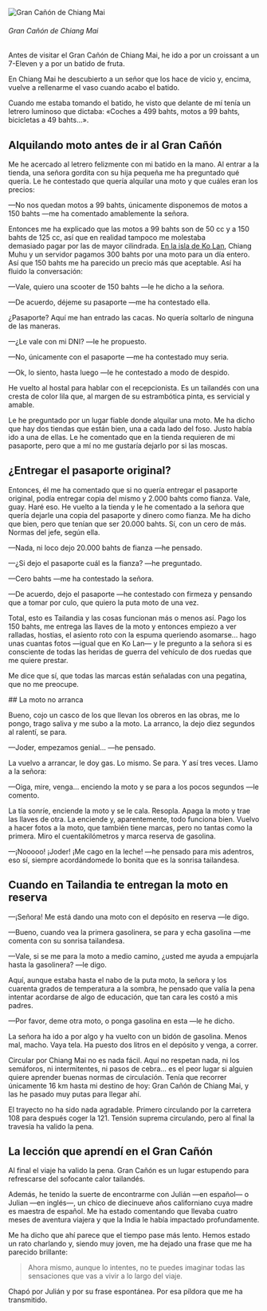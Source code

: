 ![Gran Cañón de Chiang Mai](https://lh3.googleusercontent.com/nyzeok1njwzOGXcV_u29vVpW8HJL74TJILidPfWm-HCq8Ba3ytvXZQwjsUYvP3br2zBHj_lv8KUgxDcmlPUwuJ7Aq9_SgkXt8nqJsgWLpygqu24_tHTlrm5wx7wNw_4NsEaOncjB2nxf2l4ymAn-AGXZOZlEeUpkCkOjnq-sG-MiqzUZDNt2cypb357gRx9gZp5WOQNASyV5zUBfXDRsqMgP5cQiArStpjDZHecL_GdhUvI50o6X79kdta3qdAE6QvUhnlOEoGdB-y3fO4tgPELGh8mJzVdwU4gaJP2l1Y4MbRa2TS5ja_3TkERfwoen4UB3Ki8QxX2gMOS3sk_9rcNArOzpE3pqY3UFAT_n_ECkGo0kOqLdVI5ASqOYRxq4DdVDqFpjZcoHTk8Mpu6h6BiQmMcdxR2z5K5mp_ZrMcUoWu6jpD0iX0UAtrTnlgNlB0HUqOOqhaMsAtScaLzqKEqc79OHKffaqExuiORlERHjch9rT_ebGutn_Ggpef6eg55J8bq5E9oUG3G4gRvdECK6FM-agyzw3L6eKE2jJukcguIb6VbMfkQG8XWSt7d7iM6CnwVCtheAw5Yeo197bLfOIgfDlWcOT8euB-h3eh-psQQCEO7cc03BEievTaiqQzX48xzyKU3cV1MEgs_zEtkJEQYfgwWg5y3VKSYLm5OKTVU=w800-no)
###### Gran Cañón de Chiang Mai

Antes de visitar el Gran Cañón de Chiang Mai, he ido a por un croissant a un 7-Eleven y a por un batido de fruta. 

En Chiang Mai he descubierto a un señor que los hace de vicio y, encima, vuelve a rellenarme el vaso cuando acabo el batido.

Cuando me estaba tomando el batido, he visto que delante de mí tenía un letrero luminoso que dictaba: «Coches a 499 bahts, motos a 99 bahts, bicicletas a 49 bahts...».

## Alquilando moto antes de ir al Gran Cañón

Me he acercado al letrero felizmente con mi batido en la mano. Al entrar a la tienda, una señora gordita con su hija pequeña me ha preguntado qué quería. Le he contestado que quería alquilar una moto y que cuáles eran los precios:

—No nos quedan motos a 99 bahts, únicamente disponemos de motos a 150 bahts —me ha comentado amablemente la señora.

Entonces me ha explicado que las motos a 99 bahts son de 50 cc y a 150 bahts de 125 cc, así que en realidad tampoco me molestaba demasiado pagar por las de mayor cilindrada. [En la isla de Ko Lan](https://nomoresheet.es/ko-lan), Chiang Muhu y un servidor pagamos 300 bahts por una moto para un día entero. Así que 150 bahts me ha parecido un precio más que aceptable. Así ha fluido la conversación:

—Vale, quiero una scooter de 150 bahts —le he dicho a la señora.

—De acuerdo, déjeme su pasaporte —me ha contestado ella.

¿Pasaporte? Aquí me han entrado las cacas. No quería soltarlo de ninguna de las maneras.

—¿Le vale con mi DNI? —le he propuesto.

—No, únicamente con el pasaporte —me ha contestado muy seria.

—Ok, lo siento, hasta luego —le he contestado a modo de despido.

He vuelto al hostal para hablar con el recepcionista. Es un tailandés con una cresta de color lila que, al margen de su estrambótica pinta, es servicial y amable.

Le he preguntado por un lugar fiable donde alquilar una moto. Me ha dicho que hay dos tiendas que están bien, una a cada lado del foso. Justo había ido a una de ellas. Le he comentado que en la tienda requieren de mi pasaporte, pero que a mí no me gustaría dejarlo por si las moscas.

## ¿Entregar el pasaporte original?

Entonces, él me ha comentado que si no quería entregar el pasaporte original, podía entregar copia del mismo y 2.000 bahts como fianza. Vale, guay. Haré eso. He vuelto a la tienda y le he comentado a la señora que quería dejarle una copia del pasaporte y dinero como fianza. Me ha dicho que bien, pero que tenían que ser 20.000 bahts. Sí, con un cero de más. Normas del jefe, según ella.

—Nada, ni loco dejo 20.000 bahts de fianza —he pensado.

—¿Si dejo el pasaporte cuál es la fianza? —he preguntado.

—Cero bahts —me ha contestado la señora.

—De acuerdo, dejo el pasaporte —he contestado con firmeza y pensando que a tomar por culo, que quiero la puta moto de una vez.

Total, esto es Tailandia y las cosas funcionan más o menos así. Pago los 150 bahts, me entrega las llaves de la moto y entonces empiezo a ver ralladas, hostias, el asiento roto con la espuma queriendo asomarse... hago unas cuantas fotos —igual que en Ko Lan— y le pregunto a la señora si es consciente de todas las heridas de guerra del vehículo de dos ruedas que me quiere prestar.

Me dice que sí, que todas las marcas están señaladas con una pegatina, que no me preocupe.

## La moto no arranca

Bueno, cojo un casco de los que llevan los obreros en las obras, me lo pongo, trago saliva y me subo a la moto. La arranco, la dejo diez segundos al ralentí, se para.

—Joder, empezamos genial... —he pensado.

La vuelvo a arrancar, le doy gas. Lo mismo. Se para. Y así tres veces. Llamo a la señora:

—Oiga, mire, venga... enciendo la moto y se para a los pocos segundos —le comento.

La tía sonríe, enciende la moto y se le cala. Resopla. Apaga la moto y trae las llaves de otra. La enciende y, aparentemente, todo funciona bien. Vuelvo a hacer fotos a la moto, que también tiene marcas, pero no tantas como la primera. Miro el cuentakilómetros y marca reserva de gasolina.

—¡Nooooo! ¡Joder! ¡Me cago en la leche! —he pensado para mis adentros, eso sí, siempre acordándomede lo bonita que es la sonrisa tailandesa.

## Cuando en Tailandia te entregan la moto en reserva

—¡Señora! Me está dando una moto con el depósito en reserva —le digo.

—Bueno, cuando vea la primera gasolinera, se para y echa gasolina —me comenta con su sonrisa tailandesa.

—Vale, si se me para la moto a medio camino, ¿usted me ayuda a empujarla hasta la gasolinera? —le digo.

Aquí, aunque estaba hasta el nabo de la puta moto, la señora y los cuarenta grados de temperatura a la sombra, he pensado que valía la pena intentar acordarse de algo de educación, que tan cara les costó a mis padres.

—Por favor, deme otra moto, o ponga gasolina en esta —le he dicho.

La señora ha ido a por algo y ha vuelto con un bidón de gasolina. Menos mal, macho. Vaya tela. Ha puesto dos litros en el depósito y venga, a correr.

Circular por Chiang Mai no es nada fácil. Aquí no respetan nada, ni los semáforos, ni intermitentes, ni pasos de cebra... es el peor lugar si alguien quiere aprender buenas normas de circulación. Tenía que recorrer únicamente 16 km hasta mi destino de hoy: Gran Cañón de Chiang Mai, y las he pasado muy putas para llegar ahí.

El trayecto no ha sido nada agradable. Primero circulando por la carretera 108 para después coger la 121. Tensión suprema circulando, pero al final la travesía ha valido la pena.

## La lección que aprendí en el Gran Cañón

Al final el viaje ha valido la pena. Gran Cañón es un lugar estupendo para refrescarse del sofocante calor tailandés.

Además, he tenido la suerte de encontrarme con Julián —en español— o Julian —en inglés—, un chico de diecinueve años californiano cuya madre es maestra de español. Me ha estado comentando que llevaba cuatro meses de aventura viajera y que la India le había impactado profundamente.

Me ha dicho que ahí parece que el tiempo pase más lento. Hemos estado un rato charlando y, siendo muy joven, me ha dejado una frase que me ha parecido brillante:

> Ahora mismo, aunque lo intentes, no te puedes imaginar todas las sensaciones que vas a vivir a lo largo del viaje.

Chapó por Julián y por su frase espontánea. Por esa píldora que me ha transmitido.